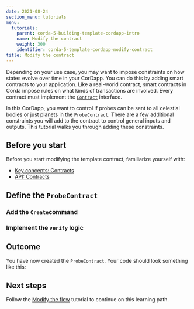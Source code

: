 ```yaml
---
date: 2021-08-24
section_menu: tutorials
menu:
  tutorials:
    parent: corda-5-building-template-cordapp-intro
    name: Modify the contract
    weight: 300
    identifier: corda-5-template-cordapp-modify-contract
title: Modify the contract
---
```


Depending on your use case, you may want to impose constraints on how states evolve over time in your CorDapp. You can do this by adding smart contracts to your application. Like a real-world contract, smart contracts in Corda impose rules on what kinds of transactions are involved. Every contract must implement the [`Contract`](https://docs.corda.net/docs/corda-os/4.8/api-contracts.html#contract) interface.

In this CorDapp, you want to control if probes can be sent to all celestial bodies or just planets in the `ProbeContract`. There are a few additional constraints you will add to the contract to control general inputs and outputs. This tutorial walks you through adding these constraints.

## Before you start

Before you start modifying the template contract, familiarize yourself with:

* [Key concepts: Contracts](XXX)
* [API: Contracts](https://docs.corda.net/docs/corda-os/4.8/api-contracts.html#contract)

<!-- In some places I'm adding full links to 4.8 docs. These must be replaced with relative links before release, but I wanted to note the pages for now.  -->

## Define the `ProbeContract`

### Add the `Create`command

### Implement the `verify` logic

## Outcome

You have now created the `ProbeContract`. Your code should look something like this:

<!-- Insert code sample.-->

## Next steps

Follow the [Modify the flow](modify-flow.md) tutorial to continue on this learning path.

